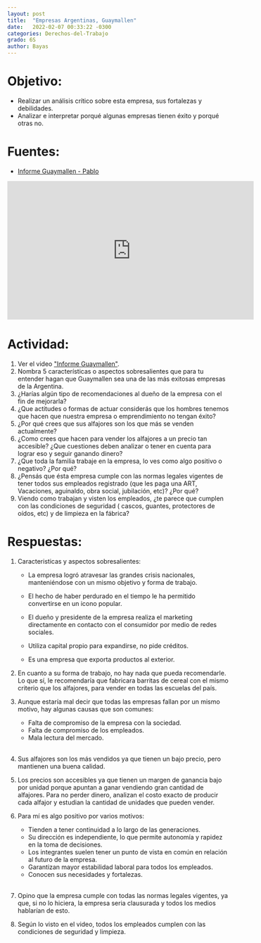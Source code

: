 ```yaml
---
layout: post
title:  "Empresas Argentinas, Guaymallen"
date:   2022-02-07 00:33:22 -0300
categories: Derechos-del-Trabajo
grado: 6S
author: Bayas
---
```

# Objetivo:

- Realizar un análisis crítico sobre esta empresa, sus fortalezas y debilidades.
- Analizar e interpretar porqué algunas empresas tienen éxito y porqué otras no.

# Fuentes:

- [Informe Guaymallen - Pablo](https://www.youtube.com/watch?v=2O3I9deiojM)

<iframe width="560" height="315" src="https://www.youtube.com/embed/2O3I9deiojM" title="YouTube video player" frameborder="0" allow="accelerometer; autoplay; clipboard-write; encrypted-media; gyroscope; picture-in-picture" allowfullscreen></iframe>

# Actividad:

1. Ver el video ["Informe Guaymallen"](https://www.youtube.com/watch?v=2O3I9deiojM).
2. Nombra 5 características o aspectos sobresalientes que para tu entender hagan que Guaymallen sea una de las más exitosas empresas de la Argentina.
3. ¿Harías algún tipo de recomendaciones al dueño de la empresa con el fin de mejorarla?
4. ¿Que actitudes o formas de actuar considerás que los hombres tenemos que hacen que nuestra empresa o emprendimiento no tengan éxito?
5. ¿Por qué crees que sus alfajores son los que más se venden actualmente?
6. ¿Como crees que hacen para vender los alfajores a un precio tan accesible? ¿Que cuestiones deben analizar o tener en cuenta para  lograr eso y seguir ganando dinero?
7. ¿Que toda la familia trabaje en la empresa, lo ves como algo positivo o negativo? ¿Por qué?
8. ¿Pensás que ésta empresa cumple con las normas legales vigentes de tener todos sus empleados registrado (que les paga una ART, Vacaciones, aguinaldo, obra social, jubilación, etc)? ¿Por qué?
9. Viendo como trabajan y visten los empleados, ¿te parece que cumplen con las condiciones de seguridad ( cascos, guantes, protectores de oídos, etc) y de limpieza en la fábrica?

# Respuestas:

1. Caracteristicas y aspectos sobresalientes:

    - La empresa logró atravesar las grandes crisis nacionales, manteniéndose con un mismo objetivo y forma de trabajo.

    - El hecho de haber perdurado en el tiempo le ha permitido convertirse en un icono popular.

    - El dueño y presidente de la empresa realiza el marketing directamente en contacto con el consumidor por medio de redes sociales.

    - Utiliza capital propio para expandirse, no pide créditos.

    - Es una empresa que exporta productos al exterior.

2. En cuanto a su forma de trabajo, no hay nada que pueda recomendarle. Lo que sí, le recomendaría que fabricara barritas de cereal con el mismo criterio que los alfajores, para vender en todas las escuelas del país.

3. Aunque estaría mal decir que todas las empresas fallan por un mismo motivo, hay algunas causas que son comunes:

    - Falta de compromiso de la empresa con la sociedad.
    - Falta de compromiso de los empleados.
    - Mala lectura del mercado.  
    &nbsp;
4. Sus alfajores son los más vendidos ya que tienen un bajo precio, pero mantienen una buena calidad.

5. Los precios son accesibles ya que tienen un margen de ganancia bajo por unidad porque apuntan a ganar vendiendo gran cantidad de alfajores. Para no perder dinero, analizan el costo exacto de producir cada alfajor y estudian la cantidad de unidades que pueden vender.

6. Para mí es algo positivo por varios motivos:

    - Tienden a tener continuidad a lo largo de las generaciones.
    - Su dirección es independiente, lo que permite autonomía y rapidez en la toma de decisiones.
    - Los integrantes suelen tener un punto de vista en común en relación al futuro de la empresa.
    - Garantizan mayor estabilidad laboral para todos los empleados.
    - Conocen sus necesidades y fortalezas.
    \
    &nbsp;
7. Opino que la empresa cumple con todas las normas legales vigentes, ya que, si no lo hiciera, la empresa seria clausurada y todos los medios hablarían de esto.

8. Según lo visto en el video, todos los empleados cumplen con las condiciones de seguridad y limpieza.
